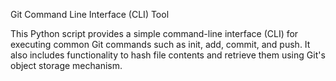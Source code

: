    Git Command Line Interface (CLI) Tool

This Python script provides a simple command-line interface (CLI) for executing common Git commands such as init, add, commit, and push. It also includes functionality to hash file contents and retrieve them using Git's object storage mechanism.
